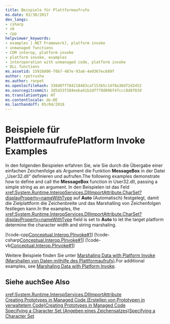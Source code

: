 ```yaml
---
title: Beispiele für Plattformaufrufe
ms.date: 03/30/2017
dev_langs:
- csharp
- vb
- cpp
helpviewer_keywords:
- examples [.NET Framework], platform invoke
- unmanaged functions
- COM interop, platform invoke
- platform invoke, examples
- interoperation with unmanaged code, platform invoke
- DLL functions
ms.assetid: 15926806-f0b7-487e-93a6-4e9367ec689f
author: rpetrusha
ms.author: ronpet
ms.openlocfilehash: 330d8ff784218483caf153b5c14f8a30df2d2452
ms.sourcegitcommit: 3d5d33f384eeba41b2dff79d096f47ccc8d8f03d
ms.translationtype: HT
ms.contentlocale: de-DE
ms.lasthandoff: 05/04/2018
---
```

# <a name="platform-invoke-examples"></a><span data-ttu-id="fd390-102">Beispiele für Plattformaufrufe</span><span class="sxs-lookup"><span data-stu-id="fd390-102">Platform Invoke Examples</span></span>
<span data-ttu-id="fd390-103">In den folgenden Beispielen erfahren Sie, wie Sie durch die Übergabe einer einfachen Zeichenfolge als Argument die Funktion **MessageBox** in der Datei „User32.dll“ definieren und aufrufen.</span><span class="sxs-lookup"><span data-stu-id="fd390-103">The following examples demonstrate how to define and call the **MessageBox** function in User32.dll, passing a simple string as an argument.</span></span> <span data-ttu-id="fd390-104">In den Beispielen ist das Feld <xref:System.Runtime.InteropServices.DllImportAttribute.CharSet?displayProperty=nameWithType> auf **Auto** (Automatisch) festgelegt, damit die Zielplattform die Zeichenbreite und das Marshalling von Zeichenfolgen festlegen kann.</span><span class="sxs-lookup"><span data-stu-id="fd390-104">In the examples, the <xref:System.Runtime.InteropServices.DllImportAttribute.CharSet?displayProperty=nameWithType> field is set to **Auto** to let the target platform determine the character width and string marshaling.</span></span>  
  
 [!code-cpp[Conceptual.Interop.PInvoke#1](../../../samples/snippets/cpp/VS_Snippets_CLR/Conceptual.Interop.PInvoke/cpp/Example.cpp#1)] 
 [!code-csharp[Conceptual.Interop.PInvoke#1](../../../samples/snippets/csharp/VS_Snippets_CLR/Conceptual.Interop.PInvoke/cs/Example1.cs#1)] 
 [!code-vb[Conceptual.Interop.PInvoke#1](../../../samples/snippets/visualbasic/VS_Snippets_CLR/Conceptual.Interop.PInvoke/vb/Example1.vb#1)]  
  
 <span data-ttu-id="fd390-105">Weitere Beispiele finden Sie unter [Marshaling Data with Platform Invoke (Marshallen von Daten mithilfe des Plattformaufrufs)](../../../docs/framework/interop/marshaling-data-with-platform-invoke.md).</span><span class="sxs-lookup"><span data-stu-id="fd390-105">For additional examples, see [Marshaling Data with Platform Invoke](../../../docs/framework/interop/marshaling-data-with-platform-invoke.md).</span></span>  
  
## <a name="see-also"></a><span data-ttu-id="fd390-106">Siehe auch</span><span class="sxs-lookup"><span data-stu-id="fd390-106">See Also</span></span>  
 <xref:System.Runtime.InteropServices.DllImportAttribute>  
 [<span data-ttu-id="fd390-107">Creating Prototypes in Managed Code (Erstellen von Prototypen in verwaltetem Code)</span><span class="sxs-lookup"><span data-stu-id="fd390-107">Creating Prototypes in Managed Code</span></span>](../../../docs/framework/interop/creating-prototypes-in-managed-code.md)  
 [<span data-ttu-id="fd390-108">Specifying a Character Set (Angeben eines Zeichensatzes)</span><span class="sxs-lookup"><span data-stu-id="fd390-108">Specifying a Character Set</span></span>](../../../docs/framework/interop/specifying-a-character-set.md)
